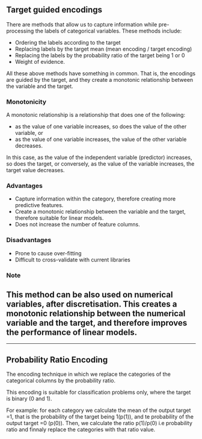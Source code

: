 ## Target guided encodings

There are methods that allow us to capture information while pre-processing the labels of categorical variables. These methods include:

- Ordering the labels according to the target
- Replacing labels by the target mean (mean encoding / target encoding)
- Replacing the labels by the probability ratio of the target being 1 or 0
- Weight of evidence.

All these above methods have something in common. That is, the encodings are guided by the target, and they create a monotonic relationship between the variable and the target.

### Monotonicity

A monotonic relationship is a relationship that does one of the following:

- as the value of one variable increases, so does the value of the other variable, or
- as the value of one variable increases, the value of the other variable decreases.

In this case, as the value of the independent variable (predictor) increases, so does the target, or conversely, as the value of the variable increases, the target value decreases.

### Advantages

- Capture information within the category, therefore creating more predictive features.
- Create a monotonic relationship between the variable and the target, therefore suitable for linear models.
- Does not increase the number of feature columns.

### Disadvantages

- Prone to cause over-fitting
- Difficult to cross-validate with current libraries

### Note

## This method can be also used on numerical variables, after discretisation. This creates a monotonic relationship between the numerical variable and the target, and therefore improves the performance of linear models.

---

## Probability Ratio Encoding

The encoding technique in which we replace the categories of the categorical columns by the probability ratio.

This encoding is suitable for classification problems only, where the target is binary (0 and 1).

For example: for each category we calculate the mean of the output target =1, that is the probability of the target being 1(p(1)), and te probability of the output target =0 (p(0)). Then, we calculate the ratio p(1)/p(0) i.e probability ratio and finnaly replace the categories with that ratio value.
